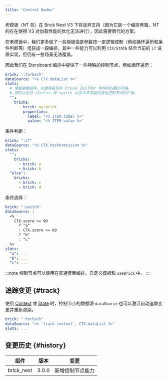 ```yaml
---
title: "Control Nodes"
---
```


老模板（NT 包）在 Brick Next V3 下将放弃支持（因为它是一个编排黑箱，NT 的存在使得 V3 对加载性能的优化无法进行），因此需要替代的方案。

在老模板中，我们更多做了一些根据指定参数按一定逻辑控制（例如循环遍历和条件判断等）组装成一段编排，其中一些能力可以利用 `CTX/STATE` 结合当前的 `if` 设置实现，但仍有一些场景无法覆盖。

因此我们在 Storyboard 编排中提供了一些特殊的控制节点，例如循环遍历：

```yaml
brick: ":forEach"
dataSource: "<% CTX.dataList %>"
slots:
  # 保留插槽结构，以便兼容现有 Visual Builder 构件树的展示风格。
  # 同时以支持 if/else 和 switch 以及未来可能的其他控制节点的扩展。
  "":
    bricks:
      - brick: my-brick
        properties:
          label: "<% ITEM.label %>"
          value: "<% ITEM.value %>"
```

条件判断：

```yaml
brick: ":if"
dataSource: "<% CTX.hasPermission %>"
slots:
  "":
    bricks:
      - brick: a
      - brick: b
  "else":
    bricks:
      - brick: c
      - brick: d
```

条件选择：

```yaml
brick: ":switch"
dataSource: |
  <%
    CTX.score >= 90
      ? "a"
      : CTX.score >= 60
      ? "b"
      : "c"
  %>
slots:
  "a": ...
  "b": ...
  "c": ...
```

:::note
控制节点可以使用在普通页面编排、自定义模板和 `useBrick` 中。
:::

## 追踪变更 {#track}

使用 [Context] 或 [State] 时，控制节点的数据源 `dataSource` 也可以激活自动追踪变更并重新渲染。

```yaml {2}
brick: ":forEach"
dataSource: "<% 'track context', CTX.dataList %>"
slots: ...
```

## 变更历史 {#history}

| 组件       | 版本  | 变更             |
| ---------- | ----- | ---------------- |
| brick_next | 3.0.0 | 新增控制节点能力 |

[context]: context.md
[state]: template-state.md
